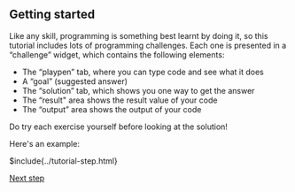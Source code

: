## Getting started

Like any skill, programming is something best learnt by doing it, so this tutorial includes lots of programming challenges. Each one is presented in a “challenge” widget, which contains the following elements:

* The “playpen” tab, where you can type code and see what it does
* A “goal” (suggested answer)
* The “solution” tab, which shows you one way to get the answer
* The “result" area shows the result value of your code
* The “output” area shows the output of your code

Do try each exercise yourself before looking at the solution!

Here's an example:

$include{../tutorial-step.html}

<script src="/tutorial.bundle.js"></script>

[Next step](../002-what-is-programming)